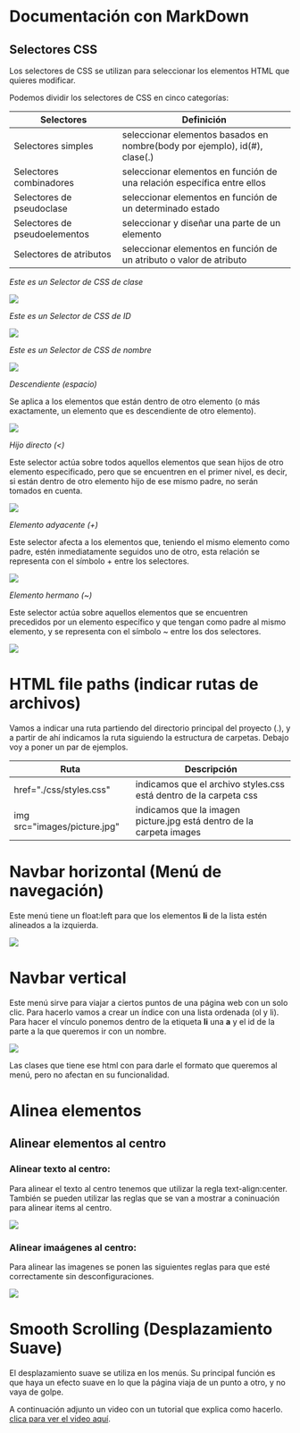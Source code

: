 # Documentación con MarkDown

## Selectores CSS

Los selectores de CSS se utilizan para seleccionar los elementos HTML que quieres modificar.

Podemos dividir los selectores de CSS en cinco categorías:

| Selectores | Definición |
|------------|------------|
| Selectores simples | seleccionar elementos basados en nombre(body por ejemplo), id(#), clase(.) |
| Selectores combinadores | seleccionar elementos en función de una relación específica entre ellos |
| Selectores de pseudoclase | seleccionar elementos en función de un determinado estado |
| Selectores de pseudoelementos | seleccionar y diseñar una parte de un elemento |
| Selectores de atributos | seleccionar elementos en función de un atributo o valor de atributo |

_Este es un Selector de CSS de clase_

![](https://github.com/IkerCG2003/markdown/blob/main/css%20clase.png)

_Este es un Selector de CSS de ID_

![](https://github.com/IkerCG2003/markdown/blob/main/css%20id.png)

_Este es un Selector de CSS de nombre_

![](https://github.com/IkerCG2003/markdown/blob/main/css%20nombre.png)

_Descendiente (espacio)_

Se aplica a los elementos que están dentro de otro elemento (o más exactamente, un elemento que es descendiente de otro elemento). 

![](https://github.com/IkerCG2003/markdown/blob/main/descendiente.jpg)

_Hijo directo (<)_

Este selector actúa sobre todos aquellos elementos que sean hijos de otro elemento especificado, pero que se encuentren en el primer nivel, es decir, si están dentro de otro elemento hijo de ese mismo padre, no serán tomados en cuenta.

![](https://github.com/IkerCG2003/markdown/blob/main/hijo%20directo.png)

_Elemento adyacente (+)_

Este selector afecta a los elementos que, teniendo el mismo elemento como padre, estén inmediatamente seguidos uno de otro, esta relación se representa con el símbolo + entre los selectores. 

![](https://github.com/IkerCG2003/markdown/blob/main/adyacente.png)

_Elemento hermano (~)_

Este selector actúa sobre aquellos elementos que se encuentren precedidos por un elemento específico y que tengan como padre al mismo elemento, y se representa con el símbolo ~ entre los dos selectores.

![](https://github.com/IkerCG2003/markdown/blob/main/hermano.png)

# HTML file paths (indicar rutas de archivos)

Vamos a indicar una ruta partiendo del directorio principal del proyecto (.), y a partir de ahí indicamos la ruta siguiendo la estructura de carpetas. Debajo voy a poner un par de ejemplos.

| Ruta | Descripción |
|------|-------------|
| href="./css/styles.css" | indicamos que el archivo styles.css está dentro de la carpeta css |
| img src="images/picture.jpg" | indicamos que la imagen picture.jpg está dentro de la carpeta images |

# Navbar horizontal (Menú de navegación)

Este menú tiene un float:left para que los elementos **li** de la lista estén alineados a la izquierda.

![](https://github.com/IkerCG2003/markdown/blob/main/menu%20horizontal.png)

# Navbar vertical

Este menú sirve para viajar a ciertos puntos de una página web con un solo clic. Para hacerlo vamos a crear un índice con una lista ordenada (ol y li). Para hacer el vínculo ponemos dentro de la etiqueta **li** una **a** y el id de la parte a la que queremos ir con un nombre.
  
![](https://github.com/IkerCG2003/markdown/blob/main/men%C3%BA%20vertical.png)

Las clases que tiene ese html con para darle el formato que queremos al menú, pero no afectan en su funcionalidad.

# Alinea elementos

## Alinear elementos al centro

### Alinear texto al centro:

Para alinear el texto al centro tenemos que utilizar la regla text-align:center. También se pueden utilizar las reglas que se van a mostrar a coninuación para alinear items al centro.

![](https://github.com/IkerCG2003/markdown/blob/main/alinear%20texto%20al%20centro.png)

### Alinear imaágenes al centro:

Para alinear las imagenes se ponen las siguientes reglas para que esté correctamente sin desconfiguraciones.

![](https://github.com/IkerCG2003/markdown/blob/main/alinear%20imagen%20al%20centro.png)

# Smooth Scrolling (Desplazamiento Suave)

El desplazamiento suave se utiliza en los menús. Su principal función es que haya un efecto suave en lo que la página viaja de un punto a otro, y no vaya de golpe.

A continuación adjunto un video con un tutorial que explica como hacerlo. [clica para ver el video aquí](https://www.youtube.com/watch?v=MNNr7TU7XcU).

# 

